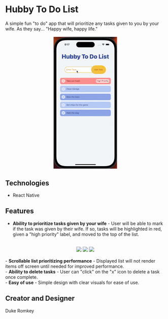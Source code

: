 # Hubby To Do List
<div>
A simple fun "to do" app that will prioritize any tasks given to you by your wife. As they say... "Happy wife, happy life."
</div>
<br>
<div align="center">
  <img src="hubby-to-do-demo.gif" width="200" /></br>
</div>

## Technologies
- React Native

## Features

- <strong>Ability to prioritize tasks given by your wife</strong> - User will be able to mark if the task was given by their wife. If so, tasks will be highlighted in red, given a "high priority" label, and moved to the top of the list.
<div align="center">
  <br>
  <img src="iphone12Pro.png" height="700" />
  <img src="ipadAir.png" height="600" />
  <img src="largeScreen.png" height="500" />
</div>
<br>
- <strong>Scrollable list prioritizing performance</strong> - Displayed list will not render items off screen until needed for improved performance.
<br>
- <strong>Ability to delete tasks</strong> - User can "click" on the "x" icon to delete a task once complete.
<br>
- <strong>Easy of use</strong> - Simple design with clear visuals for ease of use.

## Creator and Designer
Duke Romkey


